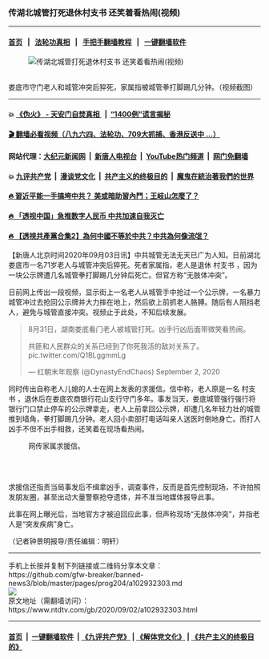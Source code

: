 ### 传湖北城管打死退休村支书 还笑着看热闹(视频)
------------------------

#### [首页](https://github.com/gfw-breaker/banned-news3/blob/master/README.md) &nbsp;&nbsp;|&nbsp;&nbsp; [法轮功真相](https://github.com/begood0513/basic/blob/master/README.md)  &nbsp;&nbsp;|&nbsp;&nbsp; [手把手翻墙教程](https://github.com/gfw-breaker/guides/wiki)  &nbsp;&nbsp;|&nbsp;&nbsp; [一键翻墙软件](https://github.com/gfw-breaker/nogfw/blob/master/README.md)  



<div><div class="featured_image">
 <figure>
  <img alt="传湖北城管打死退休村支书 还笑着看热闹(视频)" src="https://i.ntdtv.com/assets/uploads/2020/09/Untitled-1-copy-2.jpg"/>
 </figure><br/>
 <span class="caption">
  娄底市守门老人和城管冲突后猝死，家属指被城管拳打脚踢几分钟。（视频截图）
 </span>
</div>
</div><hr/>

#### 💥 [《伪火》 - 天安门自焚真相 ](http://141.164.51.119:10000/videos/blog/weihuo.html)&nbsp; |&nbsp; [“1400例”谎言揭秘  ](http://141.164.51.119:10000/videos/blog/jiexi1400.html)

#### [ 🎬  翻墙必看视频（八九六四、法轮功、709大抓捕、香港反送中 ...）](https://github.com/gfw-breaker/links/blob/master/banned.md)

#### 网站代理：[大纪元新闻网](http://167.172.10.89:10080/gb/) &nbsp;|&nbsp; [新唐人电视台](http://167.172.10.89:8808/gb/)  &nbsp;|&nbsp; [YouTube热门频道](http://158.247.203.241/youtube.html) &nbsp;|&nbsp; [网门免翻墙](http://158.247.203.241:11000/show.aspx?name=ogHome)

#### 💥 [九评共产党](http://141.164.51.119:10000/videos/res/jiuping/)&nbsp; |&nbsp; [漫谈党文化](http://141.164.51.119:10000/videos/res/mtdwh/)&nbsp; |&nbsp; [共产主义的终极目的](http://141.164.51.119:10000/videos/res/zjmd/)&nbsp; |&nbsp; [魔鬼在統治著我們的世界](http://141.164.51.119:10000/videos/res/TheSpecter/)  

#### [ 🔥  習近平能一手搞垮中共？ 美或暗助習內鬥；王岐山怎麼了？](http://141.164.51.119:10000/videos/news/epoch02.html)

#### [ 🔥  「透视中国」急推数字人民币 中共加速自我灭亡](http://141.164.51.119:10000/videos/news/don01.html)

#### [ 🔥  【透視共產黨合集2】為何中國不等於中共？中共為何像流氓？](http://141.164.51.119:10000/videos/news/../res/detox/index.html)

<div><div class="post_content" itemprop="articleBody">
 <p>
  【新唐人北京时间2020年09月03日讯】中共城管无法无天已广为人知。日前湖北娄底市一名71岁老人与城管冲突后猝死。死者家属指，老人是退休
  <ok href="https://www.ntdtv.com/gb/村支书.htm">
   村支书
  </ok>
  ，因为一块公示牌遭几名城管拳打脚踢几分钟后死亡。但官方称“无肢体冲突”。
 </p>
 <p>
  日前网上传出一段视频，显示街上一名老人从城管手中抢过一个公示牌，一名暴力城管冲过去抢回公示牌并大力摔在地上，然后欲上前抓老人胳膊。随后有人阻挡老人，避免与城管直接冲突。视频止于此处，不知后续发展。
 </p>
 <blockquote class="twitter-tweet" data-dnt="true" data-width="500">
  <p dir="ltr" lang="zh">
   8月31日，湖南娄底看门老人被城管打死。凶手行凶后面带微笑看热闹。
  </p>
  <p>
   共匪和人民群众的关系已经到了你死我活的敌对关系了。
   <ok href="https://t.co/Q1BLggmmLg">
    pic.twitter.com/Q1BLggmmLg
   </ok>
  </p>
  <p>
   — 红朝末年观察 (@DynastyEndChaos)
   <ok href="https://twitter.com/DynastyEndChaos/status/1301142834641162240?ref_src=twsrc%5Etfw">
    September 2, 2020
   </ok>
  </p>
 </blockquote>
 <p>
  <script async="" charset="utf-8" src="https://platform.twitter.com/widgets.js">
  </script>
 </p>
 <p>
  <p>
   同时传出自称老人儿媳的人士在网上发表的求援信。信中称，老人原是一名
   <ok href="https://www.ntdtv.com/gb/村支书.htm">
    村支书
   </ok>
   ，退休后在娄底农商银行花山支行守门多年。事发当天，娄底城管强行强行将银行门口禁止停车的公示牌拿走，老人上前拿回公示牌，却遭几名年轻力壮的城管推到墙角，拳打脚踢几分钟。老人回小卖部打电话叫亲人送医时倒地身亡。而打人凶手不但不出手相救，还笑着在现场看热闹。
  </p>
  <figure class="wp-caption aligncenter" id="attachment_102932306" style="width: 600px">
   <ok href="https://i.ntdtv.com/assets/uploads/2020/09/2020_0902_3a9e7d21j00qg0lp5005dc000qs00lng.jpg">
    <img alt="" class="size-medium wp-image-102932306" src="https://i.ntdtv.com/assets/uploads/2020/09/2020_0902_3a9e7d21j00qg0lp5005dc000qs00lng-600x485.jpg"/>
   </ok>
   <br/><figcaption class="wp-caption-text">
    网传家属求援信。
   </figcaption><br/>
  </figure><br/>
  <p>
   求援信还指责当局事发后不缉拿凶手，调查事件，反而是首先控制现场，不许拍照发朋友圈，甚至出动大量警察抢夺遗体，并不准当地媒体报导此事。
  </p>
  <p>
   此事在网上曝光后，当地官方才被迫回应此事，但声称现场“无肢体冲突”，并指老人是“突发疾病”身亡。
  </p>
  <p>
   （记者钟景明报导/责任编辑：明轩）
  </p>
  <div class="single_ad">
  </div>
 </p>
</div>
</div>
<hr/>
手机上长按并复制下列链接或二维码分享本文章：<br/>
https://github.com/gfw-breaker/banned-news3/blob/master/pages/prog204/a102932303.md <br/>
<a href='https://github.com/gfw-breaker/banned-news3/blob/master/pages/prog204/a102932303.md'><img src='https://github.com/gfw-breaker/banned-news3/blob/master/pages/prog204/a102932303.md.png'/></a> <br/>
原文地址（需翻墙访问）：https://www.ntdtv.com/gb/2020/09/02/a102932303.html


------------------------
#### [首页](https://github.com/gfw-breaker/banned-news3/blob/master/README.md) &nbsp;|&nbsp; [一键翻墙软件](https://github.com/gfw-breaker/nogfw/blob/master/README.md) &nbsp;| [《九评共产党》](https://github.com/gfw-breaker/9ping.md/blob/master/README.md#九评之一评共产党是什么) | [《解体党文化》](https://github.com/gfw-breaker/jtdwh.md/blob/master/README.md) | [《共产主义的终极目的》](https://github.com/gfw-breaker/gczydzjmd.md/blob/master/README.md)


<img src='http://gfw-breaker.win/banned-news3/pages/prog204/a102932303.md' width='0px' height='0px'/>